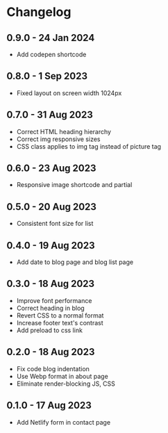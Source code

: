 # Changelog

## 0.9.0 - 24 Jan 2024

- Add codepen shortcode

## 0.8.0 - 1 Sep 2023

- Fixed layout on screen width 1024px

## 0.7.0 - 31 Aug 2023

- Correct HTML heading hierarchy
- Correct img responsive sizes
- CSS class applies to img tag instead of picture tag

## 0.6.0 - 23 Aug 2023

- Responsive image shortcode and partial

## 0.5.0 - 20 Aug 2023

- Consistent font size for list

## 0.4.0 - 19 Aug 2023

- Add date to blog page and blog list page

## 0.3.0 - 18 Aug 2023

- Improve font performance
- Correct heading in blog
- Revert CSS to a normal format
- Increase footer text's contrast
- Add preload to css link

## 0.2.0 - 18 Aug 2023

- Fix code blog indentation
- Use Webp format in about page
- Eliminate render-blocking JS, CSS

## 0.1.0 - 17 Aug 2023

- Add Netlify form in contact page
